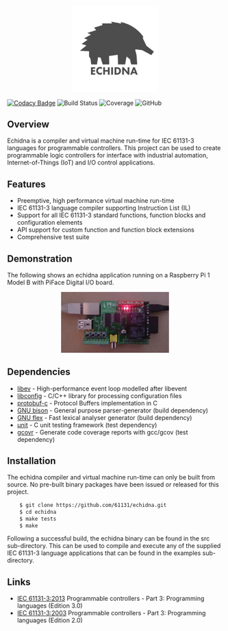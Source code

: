 <p align="center"><img width="40%" src="https://github.com/61131/echidna/blob/master/media/logo.jpg?raw=true" /></p>

[![Codacy Badge](https://img.shields.io/codacy/grade/32bc0e41e0234262b81b82043babd41e)](https://www.codacy.com/manual/rcasey/echidna) ![Build Status](https://img.shields.io/circleci/build/github/61131/echidna/master) ![Coverage](https://img.shields.io/codecov/c/github/61131/echidna) ![GitHub](https://img.shields.io/github/license/61131/echidna)

## Overview

Echidna is a compiler and virtual machine run-time for IEC 61131-3 languages for programmable controllers. This project can be used to create programmable logic controllers for interface with industrial automation, Internet-of-Things (IoT) and I/O control applications. 

## Features

-   Preemptive, high performance virtual machine run-time
-   IEC 61131-3 language compiler supporting Instruction List (IL)
-   Support for all IEC 61131-3 standard functions, function blocks and configuration elements
-   API support for custom function and function block extensions
-   Comprehensive test suite

## Demonstration

The following shows an echidna application running on a Raspberry Pi 1 Model B with PiFace Digital I/O board.

<p align="center"><a href="https://www.youtube.com/watch?v=a_vYcMlqOW0"><img width="50%" src="https://github.com/61131/echidna/blob/master/media/raspberrypi.gif?raw=true" /></a></p>

## Dependencies

-   [libev](https://github.com/enki/libev) - High-performance event loop modelled after libevent
-   [libconfig](https://github.com/hyperrealm/libconfig) - C/C++ library for processing configuration files
-   [protobuf-c](https://github.com/protobuf-c/protobuf-c) - Protocol Buffers implementation in C
-   [GNU bison](https://www.gnu.org/software/bison/) - General purpose parser-generator (build dependency)
-   [GNU flex](https://github.com/westes/flex) - Fast lexical analyser generator (build dependency)
-   [µnit](https://github.com/nemequ/munit/) - C unit testing framework (test dependency)
-   [gcovr](https://github.com/gcovr/gcovr) - Generate code coverage reports with gcc/gcov (test dependency)

## Installation

The echidna compiler and virtual machine run-time can only be built from source. No pre-built binary packages have been issued or released for this project.
```
    $ git clone https://github.com/61131/echidna.git
    $ cd echidna
    $ make tests
    $ make
```
Following a successful build, the echidna binary can be found in the src sub-directory. This can be used to compile and execute any of the supplied IEC 61131-3 language applications that can be found in the examples sub-directory.

## Links

-   [IEC 61131-3:2013](https://webstore.iec.ch/publication/4552) Programmable controllers - Part 3: Programming languages (Edition 3.0)
-   [IEC 61131-3:2003](https://webstore.iec.ch/publication/19081) Programmable controllers - Part 3: Programming languages (Edition 2.0)


